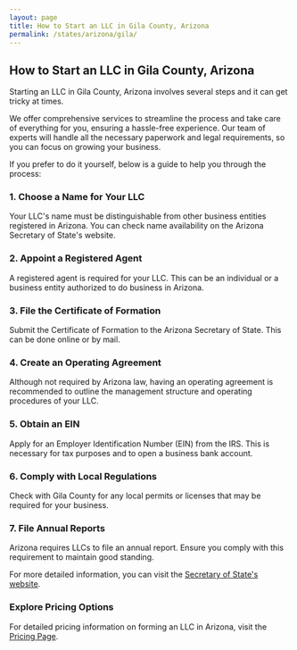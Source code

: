```yaml
---
layout: page
title: How to Start an LLC in Gila County, Arizona
permalink: /states/arizona/gila/
---
```


<h2>How to Start an LLC in Gila County, Arizona</h2>

<p>Starting an LLC in Gila County, Arizona involves several steps and it can get tricky at times.</p>

<p>We offer comprehensive services to streamline the process and take care of everything for you, ensuring a hassle-free experience. Our team of experts will handle all the necessary paperwork and legal requirements, so you can focus on growing your business.</p>

<p>If you prefer to do it yourself, below is a guide to help you through the process:</p>

<h3>1. Choose a Name for Your LLC</h3>
<p>Your LLC's name must be distinguishable from other business entities registered in Arizona. You can check name availability on the Arizona Secretary of State's website.</p>

<h3>2. Appoint a Registered Agent</h3>
<p>A registered agent is required for your LLC. This can be an individual or a business entity authorized to do business in Arizona.</p>

<h3>3. File the Certificate of Formation</h3>
<p>Submit the Certificate of Formation to the Arizona Secretary of State. This can be done online or by mail.</p>

<h3>4. Create an Operating Agreement</h3>
<p>Although not required by Arizona law, having an operating agreement is recommended to outline the management structure and operating procedures of your LLC.</p>

<h3>5. Obtain an EIN</h3>
<p>Apply for an Employer Identification Number (EIN) from the IRS. This is necessary for tax purposes and to open a business bank account.</p>

<h3>6. Comply with Local Regulations</h3>
<p>Check with Gila County for any local permits or licenses that may be required for your business.</p>

<h3>7. File Annual Reports</h3>
<p>Arizona requires LLCs to file an annual report. Ensure you comply with this requirement to maintain good standing.</p>

<p>For more detailed information, you can visit the <a href="https://www.sos.arizona.gov/">Secretary of State's website</a>.</p>

<h3>Explore Pricing Options</h3>
<p>For detailed pricing information on forming an LLC in Arizona, visit the <a href="{ '/new-pricing/' | relative_url }">Pricing Page</a>.</p>
